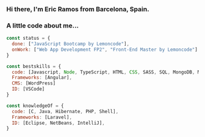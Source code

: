 ### Hi there, I'm Eric Ramos from Barcelona, Spain.
### A little code about me...
~~~ js
const status = {
  done: ["JavaScript Bootcamp by Lemoncode"],
  onWork: ["Web App Development FP2", "Front-End Master by Lemoncode"]
}

const bestskills = {
  code: [Javascript, Node, TypeScript, HTML, CSS, SASS, SQL, MongoDB, Mongoose],
  Frameworks: [Angular],
  CMS: [WordPress]
  ID: [VSCode] 
}

const knowledgeOf = {
  code: [C, Java, Hibernate, PHP, Shell],
  Frameworks: [Laravel],
  ID: [Eclipse, NetBeans, IntelliJ],
}
